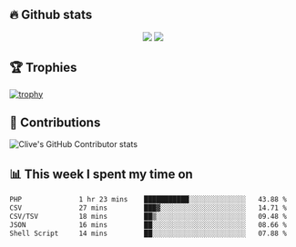 ## &#128293; Github stats

<!-- GitHub Readme Streak Stats - https://github.com/DenverCoder1/github-readme-streak-stats -->
<p align="center">

<picture>
  <source 
    srcset="https://github-readme-stats.vercel.app/api?username=clivewalkden&count_private=true&show_icons=true&theme=darcula"
    media="(prefers-color-scheme: dark)"
  />
  <source
    srcset="https://github-readme-stats.vercel.app/api?username=clivewalkden&count_private=true&show_icons=true&theme=calm"
    media="(prefers-color-scheme: light), (prefers-color-scheme: no-preference)"
  />
  <img src="https://github-readme-stats.vercel.app/api?username=clivewalkden&count_private=true&show_icons=true&theme=darcula" />
</picture>

<a href="https://git.io/streak-stats" target="_blank">
  <img src="http://github-readme-streak-stats.herokuapp.com?user=clivewalkden&theme=darcula&date_format=j%20M%5B%20Y%5D" />
</a>

</p>

## &#127942; Trophies
[![trophy](https://github-profile-trophy.vercel.app/?username=clivewalkden&theme=onedark)](https://github.com/clivewalkden/github-profile-trophy)

## &#129309; Contributions
![Clive's GitHub Contributor stats](https://github-contributor-stats.vercel.app/api?username=clivewalkden)

## &#128202; This week I spent my time on
<!--START_SECTION:waka-->

```txt
PHP              1 hr 23 mins    ███████████░░░░░░░░░░░░░░   43.88 %
CSV              27 mins         ███▓░░░░░░░░░░░░░░░░░░░░░   14.71 %
CSV/TSV          18 mins         ██▒░░░░░░░░░░░░░░░░░░░░░░   09.48 %
JSON             16 mins         ██░░░░░░░░░░░░░░░░░░░░░░░   08.66 %
Shell Script     14 mins         ██░░░░░░░░░░░░░░░░░░░░░░░   07.88 %
```

<!--END_SECTION:waka-->

